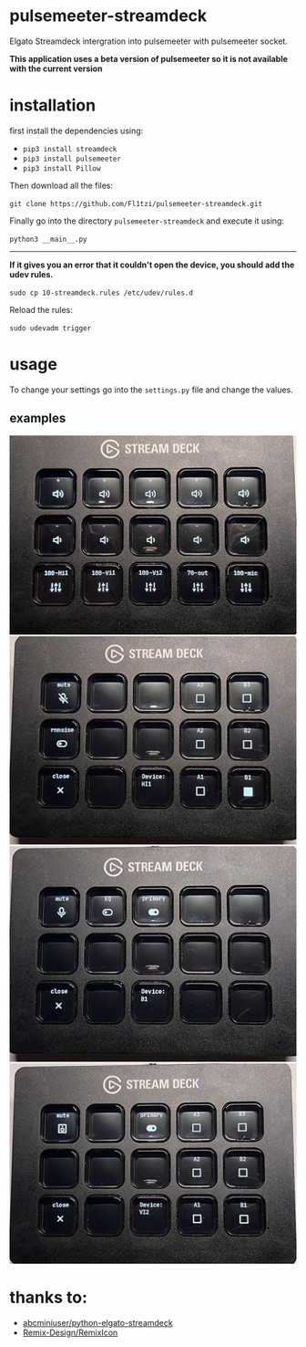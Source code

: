 # pulsemeeter-streamdeck
Elgato Streamdeck intergration into pulsemeeter with pulsemeeter socket.

**This application uses a beta version of pulsemeeter so it is not available with the current version**

# installation
first install the dependencies using:

- `pip3 install streamdeck`
- `pip3 install pulsemeeter`
- `pip3 install Pillow` 

Then download all the files:

`git clone https://github.com/Fl1tzi/pulsemeeter-streamdeck.git`

Finally go into the directory `pulsemeeter-streamdeck` and execute it using: 

`python3 __main__.py`


---

**If it gives you an error that it couldn't open the device, you should add the udev rules.**

`sudo cp 10-streamdeck.rules /etc/udev/rules.d`

Reload the rules:

`sudo udevadm trigger`

# usage
To change your settings go into the `settings.py` file and change the values.

## examples
![pic1](https://raw.githubusercontent.com/Fl1tzi/pictures/main/pic4-streamdeck.jpeg)
![pic2](https://raw.githubusercontent.com/Fl1tzi/pictures/main/pic2-streamdeck.jpeg)
![pic3](https://raw.githubusercontent.com/Fl1tzi/pictures/main/pic3-streamdeck.jpeg)
![pic4](https://raw.githubusercontent.com/Fl1tzi/pictures/main/pic1-streamdeck.jpeg)

# thanks to:
- [abcminiuser/python-elgato-streamdeck](https://github.com/abcminiuser/python-elgato-streamdeck)
- [Remix-Design/RemixIcon](https://github.com/Remix-Design/remixicon)
